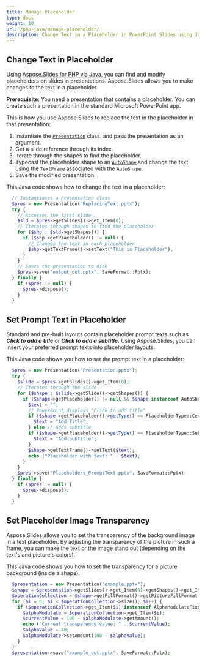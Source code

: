 ```yaml
---
title: Manage Placeholder
type: docs
weight: 10
url: /php-java/manage-placeholder/
description: Change Text in a Placeholder in PowerPoint Slides using Java. Set Prompt Text in a Placeholder in PowerPoint Slides using Java.
---
```


## **Change Text in Placeholder**
Using [Aspose.Slides for PHP via Java](/slides/php-java/), you can find and modify placeholders on slides in presentations. Aspose.Slides allows you to make changes to the text in a placeholder.

**Prerequisite**: You need a presentation that contains a placeholder. You can create such a presentation in the standard Microsoft PowerPoint app.

This is how you use Aspose.Slides to replace the text in the placeholder in that presentation:

1. Instantiate the [`Presentation`](https://reference.aspose.com/slides/php-java/com.aspose.slides/Presentation) class. and pass the presentation as an argument.
2. Get a slide reference through its index.
3. Iterate through the shapes to find the placeholder.
4. Typecast the placeholder shape to an [`AutoShape`](https://reference.aspose.com/slides/php-java/com.aspose.slides/AutoShape) and change the text using the [`TextFrame`](https://reference.aspose.com/slides/php-java/com.aspose.slides/TextFrame) associated with the [`AutoShape`](https://reference.aspose.com/slides/php-java/com.aspose.slides/AutoShape).
5. Save the modified presentation.

This Java code shows how to change the text in a placeholder:

```php
  // Instantiates a Presentation class
  $pres = new Presentation("ReplacingText.pptx");
  try {
    // Accesses the first slide
    $sld = $pres->getSlides()->get_Item(0);
    // Iterates through shapes to find the placeholder
    for ($shp : $sld->getShapes()) {
      if ($shp->getPlaceholder() != null) {
        // Changes the text in each placeholder
        $shp->getTextFrame()->setText("This is Placeholder");
      }
    }
    // Saves the presentation to disk
    $pres->save("output_out.pptx", SaveFormat::Pptx);
  } finally {
    if ($pres != null) {
      $pres->dispose();
    }
  }

```

## **Set Prompt Text in Placeholder**
Standard and pre-built layouts contain placeholder prompt texts such as ***Click to add a title*** or ***Click to add a subtitle***. Using Aspose.Slides, you can insert your preferred prompt texts into placeholder layouts.

This Java code shows you how to set the prompt text in a placeholder:

```php
  $pres = new Presentation("Presentation.pptx");
  try {
    $slide = $pres->getSlides()->get_Item(0);
    // Iterates through the slide
    for ($shape : $slide->getSlide()->getShapes()) {
      if ($shape->getPlaceholder() != null && $shape instanceof AutoShape) {
        $text = "";
        // PowerPoint displays "Click to add title"
        if ($shape->getPlaceholder()->getType() == PlaceholderType::CenteredTitle) {
          $text = "Add Title";
        } else // Adds subtitle
        if ($shape->getPlaceholder()->getType() == PlaceholderType::Subtitle) {
          $text = "Add Subtitle";
        }
        $shape->getTextFrame()->setText($text);
        echo ("Placeholder with text: " . $text);
      }
    }
    $pres->save("Placeholders_PromptText.pptx", SaveFormat::Pptx);
  } finally {
    if ($pres != null) {
      $pres->dispose();
    }
  }

```

## **Set Placeholder Image Transparency**

Aspose.Slides allows you to set the transparency of the background image in a text placeholder. By adjusting the transparency of the picture in such a frame, you can make the text or the image stand out (depending on the text's and picture's colors).

This Java code shows you how to set the transparency for a picture background (inside a shape):

```php
  $presentation = new Presentation("example.pptx");
  $shape = $presentation->getSlides()->get_Item(0)->getShapes()->get_Item(0);
  $operationCollection = $shape->getFillFormat()->getPictureFillFormat()->getPicture()->getImageTransform();
  for ($i = 0; $i < $operationCollection->size(); $i++) {
    if ($operationCollection->get_Item($i) instanceof AlphaModulateFixed) {
      $alphaModulate = $operationCollection->get_Item($i);
      $currentValue = 100 - $alphaModulate->getAmount();
      echo ("Current transparency value: " . $currentValue);
      $alphaValue = 40;
      $alphaModulate->setAmount(100 - $alphaValue);
    }
  }
  $presentation->save("example_out.pptx", SaveFormat::Pptx);

```

